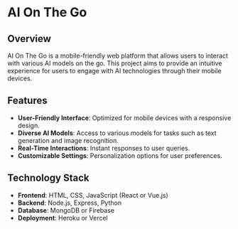 # AI On The Go

## Overview
AI On The Go is a mobile-friendly web platform that allows users to interact with various AI models on the go. This project aims to provide an intuitive experience for users to engage with AI technologies through their mobile devices.

## Features
- **User-Friendly Interface**: Optimized for mobile devices with a responsive design.
- **Diverse AI Models**: Access to various models for tasks such as text generation and image recognition.
- **Real-Time Interactions**: Instant responses to user queries.
- **Customizable Settings**: Personalization options for user preferences.

## Technology Stack
- **Frontend**: HTML, CSS, JavaScript (React or Vue.js)
- **Backend**: Node.js, Express, Python
- **Database**: MongoDB or Firebase
- **Deployment**: Heroku or Vercel



